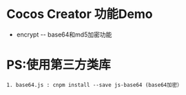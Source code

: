 # Cocos Creator 功能Demo
  * encrypt -- base64和md5加密功能
  
  
  
  
  
  
 # PS:使用第三方类库
    1. base64.js : cnpm install --save js-base64 (base64加密）
  
        
